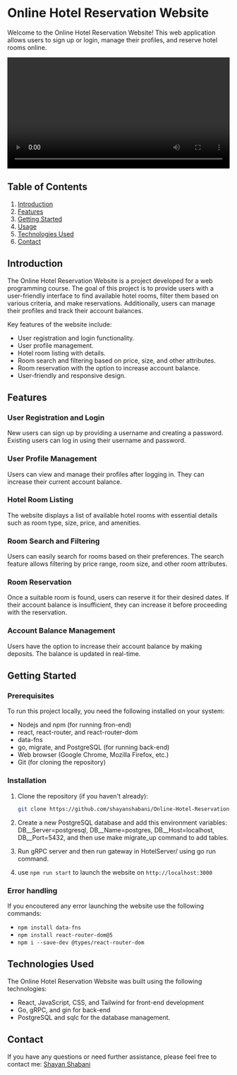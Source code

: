 # Online Hotel Reservation Website

Welcome to the Online Hotel Reservation Website! This web application allows users to sign up or login, manage their profiles, and reserve hotel rooms online.

<video controls width="100%">
  <source src="https://drive.google.com/file/d/1xRw8XEpRdR-gE-aXU66g4bGcPdKJXYrR/view?usp=sharing" type="video/webm">
  Your browser does not support the video tag.
</video>


## Table of Contents
1. [Introduction](#introduction)
2. [Features](#features)
3. [Getting Started](#getting-started)
4. [Usage](#usage)
5. [Technologies Used](#technologies-used)
6. [Contact](#contact)

## Introduction

The Online Hotel Reservation Website is a project developed for a web programming course. The goal of this project is to provide users with a user-friendly interface to find available hotel rooms, filter them based on various criteria, and make reservations. Additionally, users can manage their profiles and track their account balances.

Key features of the website include:

- User registration and login functionality.
- User profile management.
- Hotel room listing with details.
- Room search and filtering based on price, size, and other attributes.
- Room reservation with the option to increase account balance.
- User-friendly and responsive design.

## Features

### User Registration and Login
New users can sign up by providing a username and creating a password. Existing users can log in using their username and password.

### User Profile Management
Users can view and manage their profiles after logging in. They can increase their current account balance.

### Hotel Room Listing
The website displays a list of available hotel rooms with essential details such as room type, size, price, and amenities.

### Room Search and Filtering
Users can easily search for rooms based on their preferences. The search feature allows filtering by price range, room size, and other room attributes.

### Room Reservation
Once a suitable room is found, users can reserve it for their desired dates. If their account balance is insufficient, they can increase it before proceeding with the reservation.

### Account Balance Management
Users have the option to increase their account balance by making deposits. The balance is updated in real-time.

## Getting Started
### Prerequisites
To run this project locally, you need the following installed on your system:
- Nodejs and npm (for running fron-end)
- react, react-router, and react-router-dom
- data-fns
- go, migrate, and PostgreSQL (for running back-end)
- Web browser (Google Chrome, Mozilla Firefox, etc.)
- Git (for cloning the repository)
### Installation
1. Clone the repository (if you haven't already):
   ```bash
   git clone https://github.com/shayanshabani/Online-Hotel-Reservation.git
   ```
1. Create a new PostgreSQL database and add this environment variables:
DB__Server=postgresql,
DB__Name=postgres,
DB__Host=localhost,
DB__Port=5432,
and then use make migrate_up command to add tables.

1. Run gRPC server and then run gateway in HotelServer/ using go run command.

1. use `npm run start` to launch the website on `http://localhost:3000`

### Error handling
If you encoutered any error launching the website use the following commands:
- `npm install data-fns`
- `npm install react-router-dom@5`
- `npm i --save-dev @types/react-router-dom`

## Technologies Used
The Online Hotel Reservation Website was built using the following technologies:
- React, JavaScript, CSS, and Tailwind for front-end development
- Go, gRPC, and gin for back-end
- PostgreSQL and sqlc for the database management.

## Contact
If you have any questions or need further assistance, please feel free to contact me: [Shayan Shabani](mailto:shayan.shabani5814@gmail.com)
